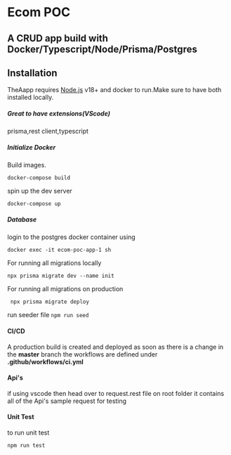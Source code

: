 # Ecom POC
## A CRUD app build with Docker/Typescript/Node/Prisma/Postgres

## Installation

TheAapp requires [Node.js](https://nodejs.org/) v18+ and docker to run.Make sure to have both installed locally.
##### Great to have extensions(VScode)
prisma,rest client,typescript
##### Initialize Docker
Build images.
```
docker-compose build
```

spin up the dev server

```
docker-compose up
```
##### Database

login to the postgres docker container using

```docker exec -it ecom-poc-app-1 sh```

For running all migrations locally

``` npx prisma migrate dev --name init ```

For running all migrations on production

``` npx prisma migrate deploy```

run seeder file
``` npm run seed ```


#### CI/CD
A production build is created and deployed as soon as there is a change in the **master** branch
the workflows are defined under **.github/workflows/ci.yml**

#### Api's

if using vscode then head over to request.rest file on root folder it contains all of the Api's sample request for testing

#### Unit Test

to run unit test

``` npm run test ```
